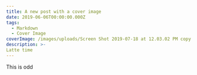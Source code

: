 ```yaml
---
title: A new post with a cover image
date: 2019-06-06T00:00:00.000Z
tags:
  - Markdown
  - Cover Image
coverImage: /images/uploads/Screen Shot 2019-07-18 at 12.03.02 PM copy.png
description: >-
Latte time
---
```


This is odd
